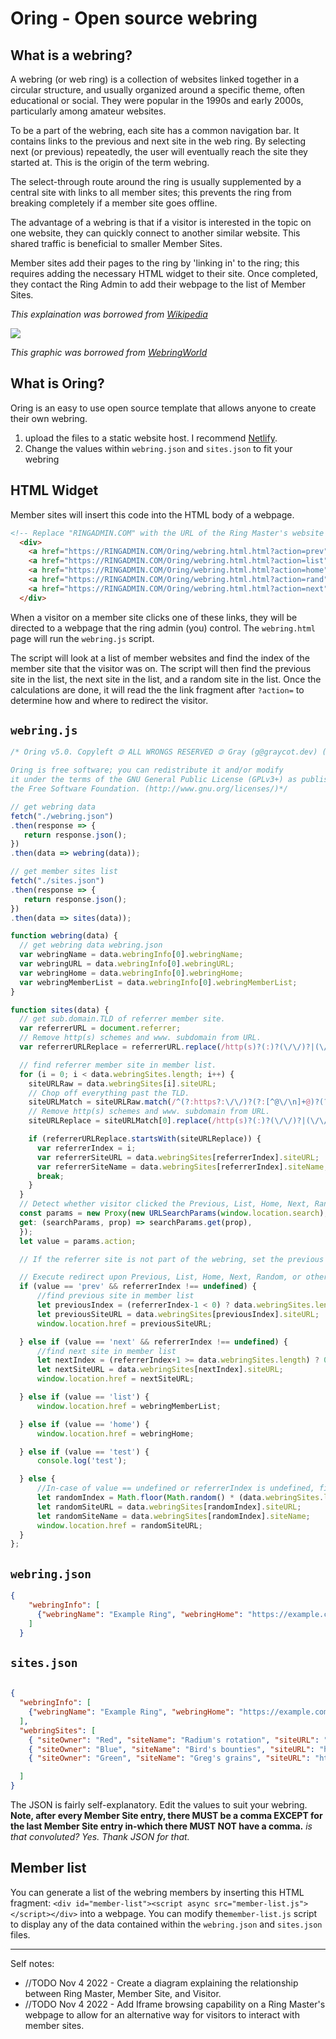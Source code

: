 # Oring - Open source webring

## What is a webring?

  A webring (or web ring) is a collection of websites linked together in a circular structure, and usually organized around a specific theme, often educational or social. They were popular in the 1990s and early 2000s, particularly among amateur websites.

  To be a part of the webring, each site has a common navigation bar. It contains links to the previous and next site in the web ring. By selecting next (or previous) repeatedly, the user will eventually reach the site they started at. This is the origin of the term webring.

 The select-through route around the ring is usually supplemented by a central site with links to all member sites; this prevents the ring from breaking completely if a member site goes offline.

The advantage of a webring is that if a visitor is interested in the topic on one website, they can quickly connect to another similar website. This shared traffic is beneficial to smaller Member Sites.

Member sites add their pages to the ring by 'linking in' to the ring; this requires adding the necessary HTML widget to their site. Once completed, they contact the Ring Admin to add their webpage to the list of Member Sites.

*This explaination was borrowed from [Wikipedia](https://en.wikipedia.org/wiki/Webring)*

![](https://docs.graycot.dev/uploads/3a175640-0dcd-4483-ba47-4aaa5b8f863f.png)

*This graphic was borrowed from [WebringWorld](http://www.webringworld.org/)*

## What is Oring?

  Oring is an easy to use open source template that allows anyone to create their own webring.

  1. upload the files to a static website host. I recommend [Netlify](https://www.netlify.com/).
  2. Change the values within `webring.json` and `sites.json` to fit your webring

## HTML Widget

   Member sites will insert this code into the HTML body of a webpage.

  ```html
<!-- Replace "RINGADMIN.COM" with the URL of the Ring Master's website -->
    <div>
      <a href="https://RINGADMIN.COM/Oring/webring.html.html?action=prev"> < </a>
      <a href="https://RINGADMIN.COM/Oring/webring.html.html?action=list"> ... </a>
      <a href="https://RINGADMIN.COM/Oring/webring.html.html?action=home"> MYWEBRING </a>
      <a href="https://RINGADMIN.COM/Oring/webring.html.html?action=rand"> ? </a>
      <a href="https://RINGADMIN.COM/Oring/webring.html.html?action=next"> > </a>
    </div>
  ```

  When a visitor on a member site clicks one of these links, they will be directed to a webpage that the ring admin (you) control. The `webring.html` page will run the `webring.js` script.

  The script will look at a list of member websites and find the index of the member site that the visitor was on. The script will then find the previous site in the list, the next site in the list, and a random site in the list. Once the calculations are done, it will read the the link fragment after `?action=` to determine how and where to redirect the visitor.

## `webring.js`

```js
/* Oring v5.0. Copyleft 🄯 ALL WRONGS RESERVED 🄯 Gray (g@graycot.dev) (https://graycot.dev/).

Oring is free software; you can redistribute it and/or modify
it under the terms of the GNU General Public License (GPLv3+) as published by
the Free Software Foundation. (http://www.gnu.org/licenses/)*/

// get webring data
fetch("./webring.json")
.then(response => {
   return response.json();
})
.then(data => webring(data));

// get member sites list
fetch("./sites.json")
.then(response => {
   return response.json();
})
.then(data => sites(data));

function webring(data) {
  // get webring data webring.json
  var webringName = data.webringInfo[0].webringName;
  var webringURL = data.webringInfo[0].webringURL;
  var webringHome = data.webringInfo[0].webringHome;
  var webringMemberList = data.webringInfo[0].webringMemberList;
}

function sites(data) {
  // get sub.domain.TLD of referrer member site.
  var referrerURL = document.referrer;
  // Remove http(s) schemes and www. subdomain from URL.
  var referrerURLReplace = referrerURL.replace(/http(s)?(:)?(\/\/)?|(\/\/)?(www\.)?/g, "");

  // find referrer member site in member list.
  for (i = 0; i < data.webringSites.length; i++) {
    siteURLRaw = data.webringSites[i].siteURL;
    // Chop off everything past the TLD.
    siteURLMatch = siteURLRaw.match(/^(?:https?:\/\/)?(?:[^@\/\n]+@)?(?:www\.)?([^:\/\n]+)/igm, "");
    // Remove http(s) schemes and www. subdomain from URL.
    siteURLReplace = siteURLMatch[0].replace(/http(s)?(:)?(\/\/)?|(\/\/)?(www\.)?/g, "");

    if (referrerURLReplace.startsWith(siteURLReplace)) {
      var referrerIndex = i;
      var referrerSiteURL = data.webringSites[referrerIndex].siteURL;
      var referrerSiteName = data.webringSites[referrerIndex].siteName;
      break;
    }
  }
  // Detect whether visitor clicked the Previous, List, Home, Next, Random, or other link:
  const params = new Proxy(new URLSearchParams(window.location.search), {
  get: (searchParams, prop) => searchParams.get(prop),
  });
  let value = params.action;

  // If the referrer site is not part of the webring, set the previous and next values to random.

  // Execute redirect upon Previous, List, Home, Next, Random, or other actions
  if (value == 'prev' && referrerIndex !== undefined) {
      //find previous site in member list
      let previousIndex = (referrerIndex-1 < 0) ? data.webringSites.length-1 : referrerIndex-1;
      let previousSiteURL = data.webringSites[previousIndex].siteURL;
      window.location.href = previousSiteURL;

  } else if (value == 'next' && referrerIndex !== undefined) {
      //find next site in member list
      let nextIndex = (referrerIndex+1 >= data.webringSites.length) ? 0 : referrerIndex+1;
      let nextSiteURL = data.webringSites[nextIndex].siteURL;
      window.location.href = nextSiteURL;

  } else if (value == 'list') {
      window.location.href = webringMemberList;

  } else if (value == 'home') {
      window.location.href = webringHome;

  } else if (value == 'test') {
      console.log('test');

  } else {
      //In-case of value == undefined or referrerIndex is undefined, find random site in member list
      let randomIndex = Math.floor(Math.random() * (data.webringSites.length));
      let randomSiteURL = data.webringSites[randomIndex].siteURL;
      let randomSiteName = data.webringSites[randomIndex].siteName;
      window.location.href = randomSiteURL;
  }
};

```

## `webring.json`

```json
{
    "webringInfo": [
      {"webringName": "Example Ring", "webringHome": "https://example.com/home", "webringMemberList": "https://example.com/home#list"}
    ]
  }
```

## `sites.json`

```json

{
  "webringInfo": [
    {"webringName": "Example Ring", "webringHome": "https://example.com/home", "webringMemberList": "https://example.com/home#list"}
  ],
  "webringSites": [
    { "siteOwner": "Red", "siteName": "Radium's rotation", "siteURL": "https://example.com/1", "siteTags": "Red, roeus", "siteShortDescription": "111", "siteLongDescription": "1111111"},
    { "siteOwner": "Blue", "siteName": "Bird's bounties", "siteURL": "https://example.com/2", "siteTags": "Blue, bacon", "siteShortDescription": "222", "siteLongDescription": "2222222"},
    { "siteOwner": "Green", "siteName": "Greg's grains", "siteURL": "https://example.com/3", "siteTags": "Green, Grass", "siteShortDescription": "333", "siteLongDescription": "3333333"}

  ]
}
```

The JSON is fairly self-explanatory. Edit the values to suit your webring. **Note, after every Member Site entry, there MUST be a comma EXCEPT for the last Member Site entry in-which there MUST NOT have a comma.** *is that convoluted? Yes. Thank JSON for that.*

## Member list

You can generate a list of the webring members by inserting this HTML fragment: `<div id="member-list"><script async src="member-list.js"></script></div>`  into a webpage. You can modify the`member-list.js` script to display any of the data contained within the `webring.json` and `sites.json` files.

---
Self notes:

* //TODO Nov 4 2022 - Create a diagram explaining the relationship between Ring Master, Member Site, and Visitor.
* //TODO Nov 4 2022 - Add Iframe browsing capability on a Ring Master's webpage to allow for an alternative way for visitors to interact with member sites.
